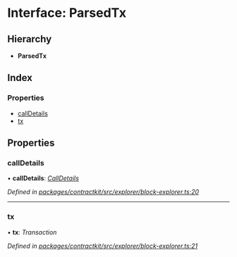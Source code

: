# Interface: ParsedTx

## Hierarchy

* **ParsedTx**

## Index

### Properties

* [callDetails](_explorer_block_explorer_.parsedtx.md#calldetails)
* [tx](_explorer_block_explorer_.parsedtx.md#tx)

## Properties

###  callDetails

• **callDetails**: *[CallDetails](_explorer_block_explorer_.calldetails.md)*

*Defined in [packages/contractkit/src/explorer/block-explorer.ts:20](https://github.com/celo-org/celo-monorepo/blob/master/packages/contractkit/src/explorer/block-explorer.ts#L20)*

___

###  tx

• **tx**: *Transaction*

*Defined in [packages/contractkit/src/explorer/block-explorer.ts:21](https://github.com/celo-org/celo-monorepo/blob/master/packages/contractkit/src/explorer/block-explorer.ts#L21)*
